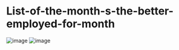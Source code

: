 # List-of-the-month-s-the-better-employed-for-month
![image](https://user-images.githubusercontent.com/76132974/151085483-fe707e9b-714c-4b7d-a4eb-8fcf827142ef.png)
![image](https://user-images.githubusercontent.com/76132974/151085516-c27fabdb-d8cb-4a0a-8230-f5042a2f4de9.png)
